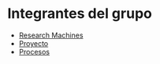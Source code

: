 # Integrantes del grupo
* [Research Machines](hojas_de_vidas)
* [Proyecto](descripcion_del_proyecto/proyecto.md)
* [Procesos](mapa_de_procesos/procesos.md)

